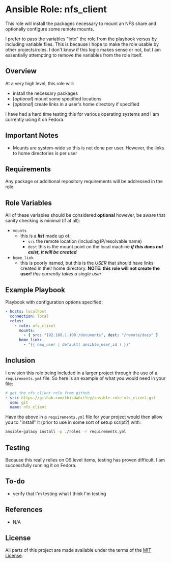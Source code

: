 # Ansible Role: nfs_client

This role will install the packages necessary to mount an NFS share and
optionally configure some remote mounts.

I prefer to pass the variables "into" the role from the playbook versus by
including variable files.  This is because I hope to make the role usable by
other projects/roles.  I don't know if this logic makes sense or not, but I am
essentially attempting to remove the variables from the role itself.

## Overview

At a very high level, this role will:

* install the necessary packages
* [*optional*] mount some specified locations
* [*optional*] create links in a user's home directory if specified

I have had a hard time testing this for various operating systems and I am
currently using it on Fedora.

## Important Notes

* Mounts are system-wide so this is not done per user.  However, the links to
  home directories is per user

## Requirements

Any package or additional repository requirements will be addressed in the role.

## Role Variables

All of these variables should be considered **optional** however, be aware that
sanity checking is minimal (if at all):

* `mounts`
  * this is a ***list*** made up of:
    * `src` the remote location (including IP/resolvable name)
    * `dest` this is the mount point on the local machine ***if this does not
      exist, it will be created***
* `home_link`
  * this is poorly named, but this is the *USER* that should have links
    created in their home directory.  **NOTE: this role will not create the
    user!** *this currently takes a single user*


## Example Playbook

Playbook with configuration options specified:

```yaml
- hosts: localhost
  connection: local
  roles:
    - role: nfs_client
      mounts:
        - { src: "192.168.1.100:/documents", dest: "/remote/docs" }
      home_link:
        - "{{ new_user | default( ansible_user_id ) }}"
```

## Inclusion

I envision this role being included in a larger project through the use of a
`requirements.yml` file.  So here is an example of what you would need in your
file:

```yaml
# get the nfs_client role from github
- src: https://github.com/thisdwhitley/ansible-role-nfs_client.git
  scm: git
  name: nfs_client
```

Have the above in a `requirements.yml` file for your project would then allow
you to "install" it (prior to use in some sort of setup script?) with:

```bash
ansible-galaxy install -p ./roles -r requirements.yml
```

## Testing

Because this really relies on OS level items, testing has proven difficult.  I
am successfully running it on Fedora.

## To-do

* verify that I'm testing what I think I'm testing

## References

* N/A

## License

All parts of this project are made available under the terms of the [MIT
License](LICENSE).